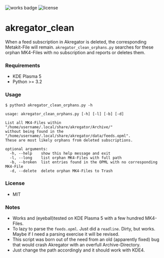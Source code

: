 ![works badge](https://img.shields.io/badge/works-for_me-brightgreen.svg)
![license](http://img.shields.io/badge/license-MIT-blue.svg?link=http://opensource.org/licenses/MIT)
# akregator_clean

When a feed subscription in Akregator is deleted, the corresponding Metakit-File will remain. `akregator_clean_orphans.py` searches for these orphan MK4-Files with no subscription and reports or deletes them.

### Requirements
* KDE Plasma 5
* Python >= 3.2

### Usage
```
$ python3 akregator_clean_orphans.py -h

usage: akregator_clean_orphans.py [-h] [-l] [-b] [-d]

List all MK4-Files within "/home/username/.local/share/akregator/Archive/"
without being found in the "/home/username/.local/share/akregator/data/feeds.opml".
These are most likely orphans from deleted subscriptions.

optional arguments:
  -h, --help    show this help message and exit
  -l, --long    list orphan MK4-Files with full path
  -b, --broken  list entries found in the OPML with no corresponding MK4-File
  -d, --delete  delete orphan MK4-Files to Trash
```

### License
* MIT

### Notes
* Works and (eyeball)tested on KDE Plasma 5 with a few hundred MK4-Files.
* To lazy to parse the ```feeds.opml```. Just did a ```readline```. Dirty, but works. Maybe if I need a parsing exercise it will be revised.
* This script was born out of the need from an old (apparently fixed) bug that would crash Akregator with an overfull Archive-Directory.
* Just change the path accordingly and it should work with KDE4.
